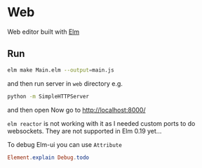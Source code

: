 # Web

Web editor built with [Elm](https://elm-lang.org/)

## Run
```bash
elm make Main.elm --output=main.js
```
and then run server in `web` directory e.g.
```bash
python -m SimpleHTTPServer
```
and then open Now go to [http://localhost:8000/](http://localhost:8000/)

`elm reactor` is not working with it as I needed custom ports to do websockets.
They are not supported in Elm 0.19 yet...


To debug Elm-ui you can use `Attribute`
```elm
Element.explain Debug.todo
```
